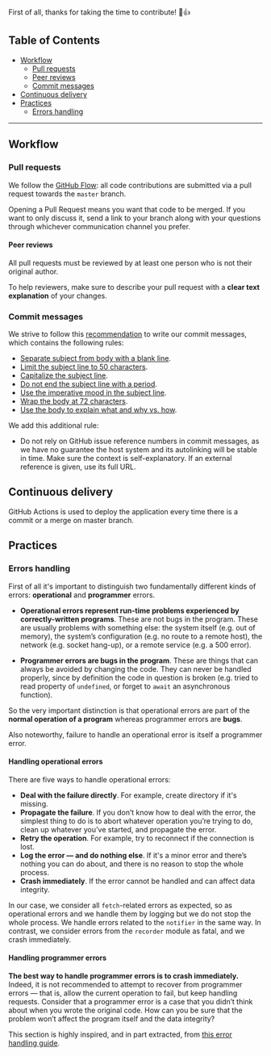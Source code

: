 First of all, thanks for taking the time to contribute! 🎉👍

## Table of Contents

- [Workflow](#workflow)
  - [Pull requests](#pull-requests)
  - [Peer reviews](#peer-reviews)
  - [Commit messages](#commits-naming-convention)
- [Continuous delivery](#continuous-delivery)
- [Practices](#practices)
  - [Errors handling](#errors-handling)

---
## Workflow
### Pull requests

We follow the [GitHub Flow](https://guides.github.com/introduction/flow/): all code contributions are submitted via a pull request towards the `master` branch.

Opening a Pull Request means you want that code to be merged. If you want to only discuss it, send a link to your branch along with your questions through whichever communication channel you prefer.

#### Peer reviews

All pull requests must be reviewed by at least one person who is not their original author.

To help reviewers, make sure to describe your pull request with a **clear text explanation** of your changes.

### Commit messages

We strive to follow this [recommendation](https://chris.beams.io/posts/git-commit) to write our commit messages, which contains the following rules:

- [Separate subject from body with a blank line](https://chris.beams.io/posts/git-commit/#separate).
- [Limit the subject line to 50 characters](https://chris.beams.io/posts/git-commit/#limit-50).
- [Capitalize the subject line](https://chris.beams.io/posts/git-commit/#capitalize).
- [Do not end the subject line with a period](https://chris.beams.io/posts/git-commit/#end).
- [Use the imperative mood in the subject line](https://chris.beams.io/posts/git-commit/#imperative).
- [Wrap the body at 72 characters](https://chris.beams.io/posts/git-commit/#wrap-72).
- [Use the body to explain what and why vs. how](https://chris.beams.io/posts/git-commit/#why-not-how).

We add this additional rule:

- Do not rely on GitHub issue reference numbers in commit messages, as we have no guarantee the host system and its autolinking will be stable in time. Make sure the context is self-explanatory. If an external reference is given, use its full URL.


## Continuous delivery

GitHub Actions is used to deploy the application every time there is a commit or a merge on master branch.
## Practices

### Errors handling

First of all it's important to distinguish two fundamentally different kinds of errors: **operational** and **programmer** errors.

- **Operational errors represent run-time problems experienced by correctly-written programs**. These are not bugs in the program. These are usually problems with something else: the system itself (e.g. out of memory), the system’s configuration (e.g. no route to a remote host), the network (e.g. socket hang-up), or a remote service (e.g. a 500 error).

- **Programmer errors are bugs in the program**. These are things that can always be avoided by changing the code. They can never be handled properly, since by definition the code in question is broken (e.g. tried to read property of `undefined`, or forget to `await` an asynchronous function).

So the very important distinction is that operational errors are part of the **normal operation of a program** whereas programmer errors are **bugs**.

Also noteworthy, failure to handle an operational error is itself a programmer error.

#### Handling operational errors

There are five ways to handle operational errors:
- **Deal with the failure directly**. For example, create directory if it's missing.
- **Propagate the failure**. If you don’t know how to deal with the error, the simplest thing to do is to abort whatever operation you’re trying to do, clean up whatever you’ve started, and propagate the error.
- **Retry the operation**. For example, try to reconnect if the connection is lost.
- **Log the error — and do nothing else**. If it's a minor error and there’s nothing you can do about, and there is no reason to stop the whole process.
- **Crash immediately**. If the error cannot be handled and can affect data integrity.

In our case, we consider all `fetch`-related errors as expected, so as operational errors and we handle them by logging but we do not stop the whole process. We handle errors related to the `notifier` in the same way.
In contrast, we consider errors from the `recorder` module as fatal, and we crash immediately.

#### Handling programmer errors

**The best way to handle programmer errors is to crash immediately.** Indeed, it is not recommended to attempt to recover from programmer errors — that is, allow the current operation to fail, but keep handling requests. Consider that a programmer error is a case that you didn’t think about when you wrote the original code. How can you be sure that the problem won’t affect the program itself and the data integrity?

This section is highly inspired, and in part extracted, from [this error handling guide](https://www.joyent.com/node-js/production/design/errors).
